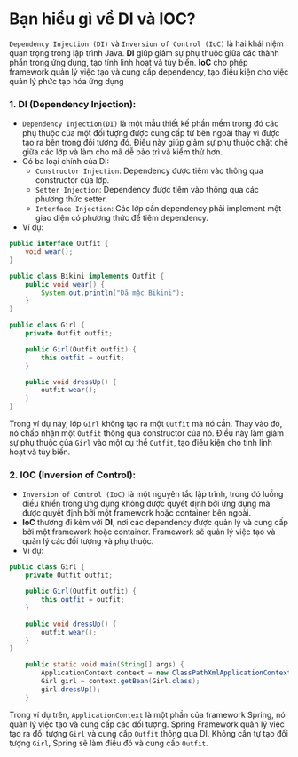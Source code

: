 # Bạn hiểu gì về DI và IOC?

`Dependency Injection (DI)` và `Inversion of Control (IoC)` là hai khái niệm quan trọng trong lập trình Java. **DI**
giúp giảm sự phụ thuộc giữa các thành phần trong ứng dụng, tạo tính linh hoạt và tùy biến. **IoC** cho phép framework
quản lý việc tạo và cung cấp dependency, tạo điều kiện cho việc quản lý phức tạp hóa ứng dụng

### 1. DI (Dependency Injection):

- `Dependency Injection(DI)` là một mẫu thiết kế phần mềm trong đó các phụ thuộc của một đối tượng được cung cấp từ bên
  ngoài thay vì được tạo ra bên trong đối tượng đó. Điều này giúp giảm sự phụ thuộc chặt chẽ giữa các lớp và làm cho mã
  dễ bảo trì và kiểm thử hơn.
- Có ba loại chính của DI:
    - `Constructor Injection`: Dependency được tiêm vào thông qua constructor của lớp.
    - `Setter Injection`: Dependency được tiêm vào thông qua các phương thức setter.
    - `Interface Injection`: Các lớp cần dependency phải implement một giao diện có phương thức để tiêm dependency.
- Ví dụ:

```java
public interface Outfit {
    void wear();
}

public class Bikini implements Outfit {
    public void wear() {
        System.out.println("Đã mặc Bikini");
    }
}

public class Girl {
    private Outfit outfit;

    public Girl(Outfit outfit) {
        this.outfit = outfit;
    }

    public void dressUp() {
        outfit.wear();
    }
}
```

Trong ví dụ này, lớp `Girl` không tạo ra một `Outfit` mà nó cần. Thay vào đó, nó chấp nhận một `Outfit` thông qua
constructor của nó. Điều này làm giảm sự phụ thuộc của `Girl` vào một cụ thể `Outfit`, tạo điều kiện cho tính linh hoạt
và tùy biến.

### 2. IOC (Inversion of Control):

- `Inversion of Control (IoC)` là một nguyên tắc lập trình, trong đó luồng điều khiển trong ứng dụng không được quyết
  định
  bởi ứng dụng mà được quyết định bởi một framework hoặc container bên ngoài.
- **IoC** thường đi kèm với **DI**, nơi các dependency được quản lý và cung cấp bởi một framework hoặc container.
  Framework sẽ
  quản lý việc tạo và quản lý các đối tượng và phụ thuộc.
- Ví dụ:

```java
public class Girl {
    private Outfit outfit;

    public Girl(Outfit outfit) {
        this.outfit = outfit;
    }

    public void dressUp() {
        outfit.wear();
    }
}

    public static void main(String[] args) {
        ApplicationContext context = new ClassPathXmlApplicationContext("applicationContext.xml");
        Girl girl = context.getBean(Girl.class);
        girl.dressUp();
    }
```

Trong ví dụ trên, `ApplicationContext` là một phần của framework Spring, nó quản lý việc tạo và cung cấp các đối tượng.
Spring Framework quản lý việc tạo ra đối tượng `Girl` và cung cấp `Outfit` thông qua DI. Không cần tự tạo đối
tượng `Girl`,
Spring sẽ làm điều đó và cung cấp `Outfit`.